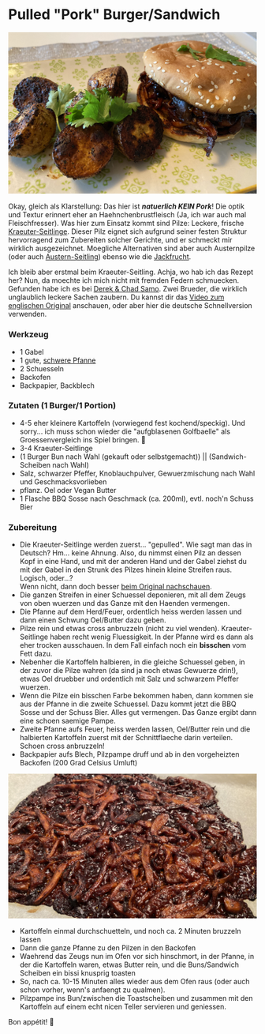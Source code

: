 # Pulled "Pork" Burger/Sandwich

![Pulled "Pork" Burger/Sandwich](img/pulled-pork/pulled-pork-burger.jpeg "1 noch viel mehr leckerer Burger vong Geschmack her!")

Okay, gleich als Klarstellung: Das hier ist ***natuerlich KEIN Pork***! Die optik und Textur erinnert eher an Haehnchenbrustfleisch (Ja, ich war auch mal Fleischfresser). Was hier zum Einsatz kommt sind Pilze: Leckere, frische [Kraeuter-Seitlinge](https://de.wikipedia.org/wiki/Brauner_Kräuter-Seitling). Dieser Pilz eignet sich aufgrund seiner festen Struktur hervorragend zum Zubereiten solcher Gerichte, und er schmeckt mir wirklich ausgezeichnet. Moegliche Alternativen sind aber auch Austernpilze (oder auch [Austern-Seitling](https://de.wikipedia.org/wiki/Austern-Seitling)) ebenso wie die [Jackfrucht](https://eatsmarter.de/lexikon/warenkunde/obst/jackfrucht).

Ich bleib aber erstmal beim Kraeuter-Seitling. Achja, wo hab ich das Rezept her? Nun, da moechte ich mich nicht mit fremden Federn schmuecken. Gefunden habe ich es bei [Derek & Chad Samo](https://wickedhealthyfood.com/about/). Zwei Brueder, die wirklich unglaublich leckere Sachen zaubern. Du kannst dir das [Video zum englischen Original](https://www.youtube.com/watch?v=Hxg38ng2B1I&t=20s) anschauen, oder aber hier die deutsche Schnellversion verwenden.

### Werkzeug
* 1 Gabel
* 1 gute, [schwere Pfanne](https://amzn.to/37tCQLi)
* 2 Schuesseln
* Backofen
* Backpapier, Backblech

### Zutaten (1 Burger/1 Portion)
* 4-5 eher kleinere Kartoffeln (vorwiegend fest kochend/speckig). Und sorry... ich muss schon wieder die "aufgblasenen Golfbaelle" als Groessenvergleich ins Spiel bringen. 🙈
* 3-4 Kraeuter-Seitlinge
* (1 Burger Bun nach Wahl (gekauft oder selbstgemacht)) || (Sandwich-Scheiben nach Wahl)
* Salz, schwarzer Pfeffer, Knoblauchpulver, Gewuerzmischung nach Wahl und Geschmacksvorlieben
* pflanz. Oel oder Vegan Butter
* 1 Flasche BBQ Sosse nach Geschmack (ca. 200ml), evtl. noch'n Schuss Bier


### Zubereitung
* Die Kraeuter-Seitlinge werden zuerst... "gepulled". Wie sagt man das in Deutsch? Hm... keine Ahnung. Also, du nimmst einen Pilz an dessen Kopf in eine Hand, und mit der anderen Hand und der Gabel ziehst du mit der Gabel in den Strunk des Pilzes hinein kleine Streifen raus.  \
Logisch, oder...?  \
Wenn nicht, dann doch besser [beim Original nachschauen](https://youtu.be/Hxg38ng2B1I?t=76).
* Die ganzen Streifen in einer Schuessel deponieren, mit all dem Zeugs von oben wuerzen und das Ganze mit den Haenden vermengen.
* Die Pfanne auf dem Herd/Feuer, ordentlich heiss werden lassen und dann einen Schwung Oel/Butter dazu geben.
* Pilze rein und etwas cross anbruzzeln (nicht zu viel wenden). Kraeuter-Seitlinge haben recht wenig Fluessigkeit. In der Pfanne wird es dann als eher trocken ausschauen. In dem Fall einfach noch ein **bisschen** vom Fett dazu.
* Nebenher die Kartoffeln halbieren, in die gleiche Schuessel geben, in der zuvor die Pilze wahren (da sind ja noch etwas Gewuerze drin!), etwas Oel druebber und ordentlich mit Salz und schwarzem Pfeffer wuerzen.
* Wenn die Pilze ein bisschen Farbe bekommen haben, dann kommen sie aus der Pfanne in die zweite Schuessel. Dazu kommt jetzt die BBQ Sosse und der Schuss Bier. Alles gut vermengen. Das Ganze ergibt dann eine schoen saemige Pampe.
* Zweite Pfanne aufs Feuer, heiss werden lassen, Oel/Butter rein und die halbierten Kartoffeln zuerst mit der Schnittflaeche darin verteilen. Schoen cross anbruzzeln!
* Backpapier aufs Blech, Pilzpampe druff und ab in den vorgeheizten Backofen (200 Grad Celsius Umluft)

![Pulled "Pork" Burger/Sandwich - Pilzpampe](img/pulled-pork/pp-2.jpeg "Pilzpampe, nachdem sie im Backofen war")

* Kartoffeln einmal durchschuetteln, und noch ca. 2 Minuten bruzzeln lassen
* Dann die ganze Pfanne zu den Pilzen in den Backofen
* Waehrend das Zeugs nun im Ofen vor sich hinschmort, in der Pfanne, in der die Kartoffeln waren, etwas Butter rein, und die Buns/Sandwich Scheiben ein bissi knusprig toasten
* So, nach ca. 10-15 Minuten alles wieder aus dem Ofen raus (oder auch schon vorher, wenn's anfaengt zu qualmen).
* Pilzpampe ins Bun/zwischen die Toastscheiben und zusammen mit den Kartoffeln auf einem echt nicen Teller servieren und geniessen.

Bon appétit! 🍔